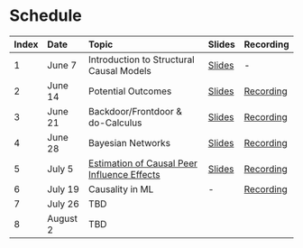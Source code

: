 # Schedule

| Index | Date | Topic | Slides | Recording |
|:----|:-------------|:-------------|:---------|:---------|
| 1 | June 7 | Introduction to Structural Causal Models | [Slides](slides/causal-reading-group-23_week1.pdf) | - |
| 2 | June 14 | Potential Outcomes | [Slides](slides/causal-reading-group-23_week2.pdf) | [Recording](videos/week2_recording.mp4) |
| 3 | June 21 | Backdoor/Frontdoor & do-Calculus | [Slides](slides/causal-reading-group-23_week3.pdf)| [Recording](videos/week3_recording.mp4) |
| 4 | June 28 | Bayesian Networks | [Slides](slides/causal-reading-group-23_week4.pdf) | [Recording](videos/week4_recording.mp4) |
| 5 | July 5 | [Estimation of Causal Peer Influence Effects](https://proceedings.mlr.press/v28/toulis13.html) | [Slides](slides/causal-reading-group-23_week5.pdf) | [Recording](videos/week5_recording.mp4) |
| 6 | July 19 | Causality in ML | - | [Recording](videos/week6_recording.mp4) |
| 7 | July 26 | TBD | | |
| 8 | August 2 | TBD | | |
